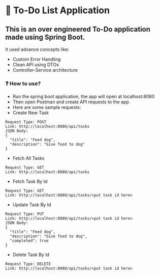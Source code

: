 # 📝 To-Do List Application
## This is an over engineered To-Do application made using Spring Boot.
It used advance concepts like:
- Custom Error Handling
- Clean API using DTOs
- Controller-Service architecture

### ❓ How to use?
- Run the spring boot application, the app will open at localhost:8080
- Then open Postman and create API requests to the app.
- Here are some sample requests:
- Create New Task
```
Request Type: POST
Link: http://localhost:8080/api/tasks
JSON Body:
{
  "title": "Feed dog",
  "description": "Give food to dog"
}
```
- Fetch All Tasks
```
Request Type: GET
Link: http://localhost:8080/api/tasks
```
- Fetch Task By Id
```
Request Type: GET
Link: http://localhost:8080/api/tasks/<put task id here>
```
- Update Task By Id
```
Request Type: PUT
Link: http://localhost:8080/api/tasks/<put task id here>
JSON Body:
{
  "title": "Feed dog",
  "description": "Give food to dog",
  "completed": true
}
```
- Delete Task By Id
```
Request Type: DELETE
Link: http://localhost:8080/api/tasks/<put task id here>
```
